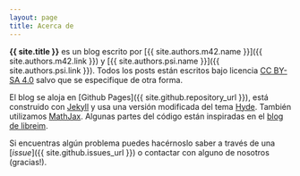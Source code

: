 ```yaml
---
layout: page
title: Acerca de
---
```


**{{ site.title }}** es un blog escrito por
[{{ site.authors.m42.name }}]({{ site.authors.m42.link }}) y
[{{ site.authors.psi.name }}]({{ site.authors.psi.link }}). Todos los posts están escritos bajo licencia <a rel="license" href="http://creativecommons.org/licenses/by-sa/4.0/">CC BY-SA 4.0</a> salvo que se especifique de otra forma.

El blog se aloja en [Github Pages]({{ site.github.repository_url }}),
está construido con [Jekyll](https://jekyllrb.com)
y usa una versión modificada del tema [Hyde](http://hyde.getpoole.com).
También utilizamos [MathJax](https://www.mathjax.org).
Algunas partes del código están inspiradas en el [blog de libreim](http://tux.ugr.es/libreim/blog).

Si encuentras algún problema puedes hacérnoslo saber a través de una
[*issue*]({{ site.github.issues_url }}) o contactar con alguno de nosotros (gracias!).
